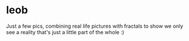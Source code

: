 # leob

Just a few pics, combining real life pictures with fractals to show we only see a reality that's just a little part of the whole :)
